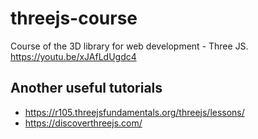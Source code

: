 # threejs-course
Course of the 3D library for web development - Three JS. https://youtu.be/xJAfLdUgdc4

## Another useful tutorials
- https://r105.threejsfundamentals.org/threejs/lessons/
- https://discoverthreejs.com/

